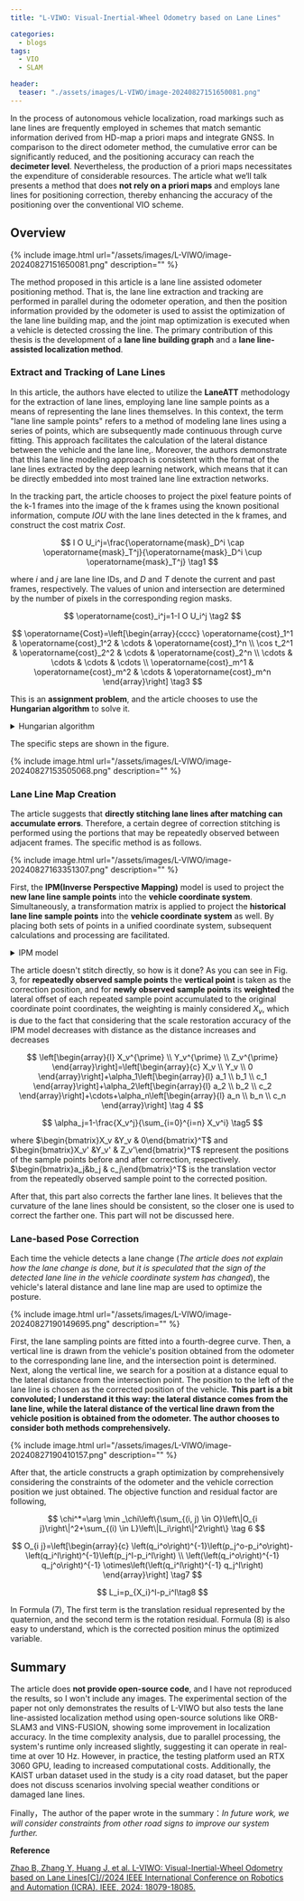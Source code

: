```yaml
---
title: "L-VIWO: Visual-Inertial-Wheel Odometry based on Lane Lines"

categories:
  - blogs
tags:
  - VIO
  - SLAM

header: 
  teaser: "./assets/images/L-VIWO/image-20240827151650081.png"
---
```



In the process of autonomous vehicle localization, road markings such as lane lines are frequently employed in schemes that match semantic information derived from HD-map a priori maps and integrate GNSS. In comparison to the direct odometer method, the cumulative error can be significantly reduced, and the positioning accuracy can reach the **decimeter level**. Nevertheless, the production of a priori maps necessitates the expenditure of considerable resources. The article what we‘ll talk presents a method that does **not rely on a priori maps** and employs lane lines for positioning correction, thereby enhancing the accuracy of the positioning over the conventional VIO scheme.


## Overview

{% include image.html url="/assets/images/L-VIWO/image-20240827151650081.png" description="" %}

The method proposed in this article is a lane line assisted odometer positioning method. That is, the lane line extraction and tracking are performed in parallel during the odometer operation, and then the position information provided by the odometer is used to assist the optimization of the lane line building map, and the joint map optimization is executed when a vehicle is detected crossing the line. The primary contribution of this thesis is the development of a **lane line building graph** and a **lane line-assisted localization method**.

### Extract and Tracking of Lane Lines

In this article, the authors have elected to utilize the **LaneATT** methodology for the extraction of lane lines, employing lane line sample points as a means of representing the lane lines themselves. In this context, the term "lane line sample points" refers to a method of modeling lane lines using a series of points, which are subsequently made continuous through curve fitting. This approach facilitates the calculation of the lateral distance between the vehicle and the lane line,. Moreover, the authors demonstrate that this lane line modeling approach is consistent with the format of the lane lines extracted by the deep learning network, which means that it can be directly embedded into most trained lane line extraction networks.

In the tracking part, the article chooses to project the pixel feature points of the k-1 frames into the image of the k frames using the known positional information, compute $IOU$ with the lane lines detected in the k frames, and construct the cost matrix $Cost$.


$$
I O U_i^j=\frac{\operatorname{mask}_D^i \cap \operatorname{mask}_T^j}{\operatorname{mask}_D^i \cup \operatorname{mask}_T^j} \tag1
$$

where $i$ and $j$ are lane line IDs, and $D$ and $T$ denote the current and past frames, respectively. The values of union and intersection are determined by the number of pixels in the corresponding region masks.

$$
\operatorname{cost}_i^j=1-I O U_i^j \tag2
$$

$$
\operatorname{Cost}=\left[\begin{array}{cccc}
\operatorname{cost}_1^1 & \operatorname{cost}_1^2 & \cdots & \operatorname{cost}_1^n \\
\cos t_2^1 & \operatorname{cost}_2^2 & \cdots & \operatorname{cost}_2^n \\
\cdots & \cdots & \cdots & \cdots \\
\operatorname{cost}_m^1 & \operatorname{cost}_m^2 & \cdots & \operatorname{cost}_m^n
\end{array}\right] \tag3
$$

This is an **assignment problem**, and the article chooses to use the **Hungarian algorithm** to solve it.

<details>
    <summary>
    Hungarian algorithm
    </summary>
    The Hungarian algorithm is an assignment problem, that makes the total COST obtained from the final assignment reach a very small value, which is common in mathematical modeling, target tracking and other fields. In this example, first we have to 0-complete the matrix so that the rows and columns are the same.
    <ul>
<li>Step1. Select the smallest element in each row and subtract it from each element in that row.</li>
<li>Step2. select the smallest element of each column and subtract it from each element of that column.</li>
<li>Step3. Cover all zeros in the resultant matrix using the minimum number of horizontal and vertical lines. If it is equal to the order of the matrix get the best allocation, if not then proceed to the next step.</li>
<li>step4. Find the smallest element that is not covered by horizontal or vertical lines. Subtract that element from all the uncovered numbers and add k to all the elements that are covered twice.</li>
</ul>
</details>

The specific steps are shown in the figure.

{% include image.html url="/assets/images/L-VIWO/image-20240827153505068.png" description="" %}

### Lane Line Map Creation

The article suggests that **directly stitching lane lines after matching can accumulate errors**. Therefore, a certain degree of correction stitching is performed using the portions that may be repeatedly observed between adjacent frames. The specific method is as follows.

{% include image.html url="/assets/images/L-VIWO/image-20240827163351307.png" description="" %}

First, the **IPM(Inverse Perspective Mapping)** model is used to project the **new lane line sample points** into the **vehicle coordinate system**. Simultaneously, a transformation matrix is applied to project the **historical lane line sample points** into the **vehicle coordinate system** as well. By placing both sets of points in a unified coordinate system, subsequent calculations and processing are facilitated.

<details>
    <summary>
        IPM model
    </summary>
    IPM is Inverse Perspective Mapping，which is generally used to eliminate perspective effects, ensuring that parallel lines remain parallel, resulting in a top view in the vehicle coordinate system.
</details>


The article doesn't stitch directly, so how is it done? As you can see in Fig. 3, for **repeatedly observed sample points** the **vertical point** is taken as the correction position, and for **newly observed sample points** its **weighted** the lateral offset of each repeated sample point accumulated to the original coordinate point coordinates, the weighting is mainly considered $X_v$, which is due to the fact that considering that the scale restoration accuracy of the IPM model decreases with distance as the distance increases and decreases

$$
\left[\begin{array}{l}
X_v^{\prime} \\
Y_v^{\prime} \\
Z_v^{\prime}
\end{array}\right]=\left[\begin{array}{c}
X_v \\
Y_v \\
0
\end{array}\right]+\alpha_1\left[\begin{array}{l}
a_1 \\
b_1 \\
c_1
\end{array}\right]+\alpha_2\left[\begin{array}{l}
a_2 \\
b_2 \\
c_2
\end{array}\right]+\cdots+\alpha_n\left[\begin{array}{l}
a_n \\
b_n \\
c_n
\end{array}\right] \tag 4
$$

$$
\alpha_j=1-\frac{X_v^j}{\sum_{i=0}^{i=n} X_v^i} \tag5
$$

where $\begin{bmatrix}X_v &Y_v & 0\end{bmatrix}^T$ and  $\begin{bmatrix}X_v' &Y_v' & Z_v'\end{bmatrix}^T$ represent the positions of the sample points before and after correction, respectively. $\begin{bmatrix}a_j&b_j & c_j\end{bmatrix}^T$ is the translation vector from the repeatedly observed sample point to the corrected position.

After that, this part also corrects the farther lane lines. It believes that the curvature of the lane lines should be consistent, so the closer one is used to correct the farther one. This part will not be discussed here.

### Lane-based Pose Correction

Each time the vehicle detects a lane change (*The article does not explain how the lane change is done, but it is speculated that the sign of the detected lane line in the vehicle coordinate system has changed*), the vehicle's lateral distance and lane line map are used to optimize the posture.

{% include image.html url="/assets/images/L-VIWO/image-20240827190149695.png" description="" %}

First, the lane sampling points are fitted into a fourth-degree curve. Then, a vertical line is drawn from the vehicle's position obtained from the odometer to the corresponding lane line, and the intersection point is determined. Next, along the vertical line, we search for a position at a distance equal to the lateral distance from the intersection point. The position to the left of the lane line is chosen as the corrected position of the vehicle. **This part is a bit convoluted; I understand it this way: the lateral distance comes from the lane line, while the lateral distance of the vertical line drawn from the vehicle position is obtained from the odometer. The author chooses to consider both methods comprehensively.**

{% include image.html url="/assets/images/L-VIWO/image-20240827190410157.png" description="" %}

After that, the article constructs a graph optimization by comprehensively considering the constraints of the odometer and the vehicle correction position we just obtained. The objective function and residual factor are following,

$$
\chi^*=\arg \min _\chi\left\{\sum_{(i, j) \in O}\left\|O_{i j}\right\|^2+\sum_{(i) \in L}\left\|L_i\right\|^2\right\} \tag 6
$$

$$
O_{i j}=\left[\begin{array}{c}
\left(q_i^o\right)^{-1}\left(p_j^o-p_i^o\right)-\left(q_i^l\right)^{-1}\left(p_j^l-p_i^l\right) \\
\left(\left(q_i^o\right)^{-1} q_j^o\right)^{-1} \otimes\left(\left(q_i^l\right)^{-1} q_j^l\right)
\end{array}\right] \tag7
$$

$$
L_i=p_{X_i}^l-p_i^l\tag8
$$

In Formula $(7)$, The first term is the translation residual represented by the quaternion, and the second term is the rotation residual. Formula $(8)$ is also easy to understand, which is the corrected position minus the optimized variable.

## Summary

The article does **not provide open-source code**, and I have not reproduced the results, so I won't include any images. The experimental section of the paper not only demonstrates the results of L-VIWO but also tests the lane line-assisted localization method using open-source solutions like ORB-SLAM3 and VINS-FUSION, showing some improvement in localization accuracy. In the time complexity analysis, due to parallel processing, the system's runtime only increased slightly, suggesting it can operate in real-time at over 10 Hz. However, in practice, the testing platform used an RTX 3060 GPU, leading to increased computational costs. Additionally, the KAIST urban dataset used in the study is a city road dataset, but the paper does not discuss scenarios involving special weather conditions or damaged lane lines.

Finally，The author of the paper wrote in the summary：*In future work, we will consider constraints from other road signs to improve our system further.*



**Reference**

[Zhao B, Zhang Y, Huang J, et al. L-VIWO: Visual-Inertial-Wheel Odometry based on Lane Lines[C]//2024 IEEE International Conference on Robotics and Automation (ICRA). IEEE, 2024: 18079-18085.](https://ieeexplore.ieee.org/abstract/document/10610139/)